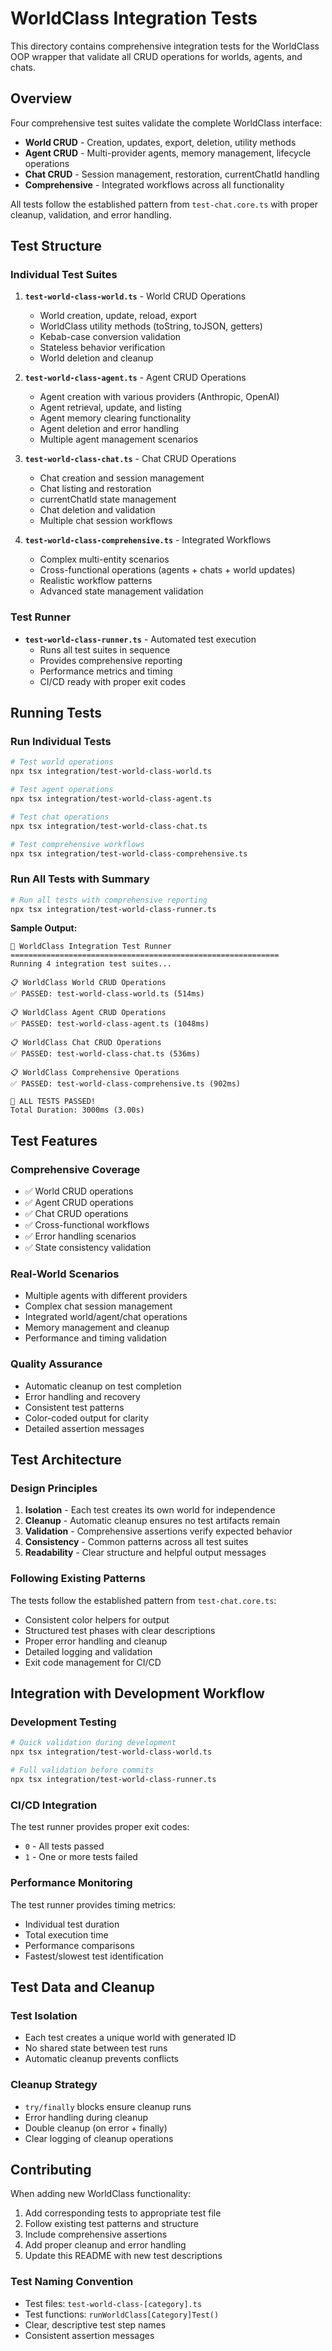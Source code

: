 # WorldClass Integration Tests

This directory contains comprehensive integration tests for the WorldClass OOP wrapper that validate all CRUD operations for worlds, agents, and chats.

## Overview

Four comprehensive test suites validate the complete WorldClass interface:

- **World CRUD** - Creation, updates, export, deletion, utility methods
- **Agent CRUD** - Multi-provider agents, memory management, lifecycle operations  
- **Chat CRUD** - Session management, restoration, currentChatId handling
- **Comprehensive** - Integrated workflows across all functionality

All tests follow the established pattern from `test-chat.core.ts` with proper cleanup, validation, and error handling.

## Test Structure

### Individual Test Suites

1. **`test-world-class-world.ts`** - World CRUD Operations
   - World creation, update, reload, export
   - WorldClass utility methods (toString, toJSON, getters)
   - Kebab-case conversion validation
   - Stateless behavior verification
   - World deletion and cleanup

2. **`test-world-class-agent.ts`** - Agent CRUD Operations
   - Agent creation with various providers (Anthropic, OpenAI)
   - Agent retrieval, update, and listing
   - Agent memory clearing functionality
   - Agent deletion and error handling
   - Multiple agent management scenarios

3. **`test-world-class-chat.ts`** - Chat CRUD Operations
   - Chat creation and session management
   - Chat listing and restoration
   - currentChatId state management
   - Chat deletion and validation
   - Multiple chat session workflows

4. **`test-world-class-comprehensive.ts`** - Integrated Workflows
   - Complex multi-entity scenarios
   - Cross-functional operations (agents + chats + world updates)
   - Realistic workflow patterns
   - Advanced state management validation

### Test Runner

- **`test-world-class-runner.ts`** - Automated test execution
  - Runs all test suites in sequence
  - Provides comprehensive reporting
  - Performance metrics and timing
  - CI/CD ready with proper exit codes

## Running Tests

### Run Individual Tests

```bash
# Test world operations
npx tsx integration/test-world-class-world.ts

# Test agent operations  
npx tsx integration/test-world-class-agent.ts

# Test chat operations
npx tsx integration/test-world-class-chat.ts

# Test comprehensive workflows
npx tsx integration/test-world-class-comprehensive.ts
```

### Run All Tests with Summary

```bash
# Run all tests with comprehensive reporting
npx tsx integration/test-world-class-runner.ts
```

**Sample Output:**
```
🧪 WorldClass Integration Test Runner
============================================================
Running 4 integration test suites...

📋 WorldClass World CRUD Operations
✅ PASSED: test-world-class-world.ts (514ms)

📋 WorldClass Agent CRUD Operations  
✅ PASSED: test-world-class-agent.ts (1048ms)

📋 WorldClass Chat CRUD Operations
✅ PASSED: test-world-class-chat.ts (536ms)

📋 WorldClass Comprehensive Operations
✅ PASSED: test-world-class-comprehensive.ts (902ms)

🎉 ALL TESTS PASSED!
Total Duration: 3000ms (3.00s)
```

## Test Features

### Comprehensive Coverage
- ✅ World CRUD operations
- ✅ Agent CRUD operations
- ✅ Chat CRUD operations
- ✅ Cross-functional workflows
- ✅ Error handling scenarios
- ✅ State consistency validation

### Real-World Scenarios
- Multiple agents with different providers
- Complex chat session management
- Integrated world/agent/chat operations
- Memory management and cleanup
- Performance and timing validation

### Quality Assurance
- Automatic cleanup on test completion
- Error handling and recovery
- Consistent test patterns
- Color-coded output for clarity
- Detailed assertion messages

## Test Architecture

### Design Principles
1. **Isolation** - Each test creates its own world for independence
2. **Cleanup** - Automatic cleanup ensures no test artifacts remain
3. **Validation** - Comprehensive assertions verify expected behavior
4. **Consistency** - Common patterns across all test suites
5. **Readability** - Clear structure and helpful output messages

### Following Existing Patterns
The tests follow the established pattern from `test-chat.core.ts`:
- Consistent color helpers for output
- Structured test phases with clear descriptions
- Proper error handling and cleanup
- Detailed logging and validation
- Exit code management for CI/CD

## Integration with Development Workflow

### Development Testing
```bash
# Quick validation during development
npx tsx integration/test-world-class-world.ts

# Full validation before commits
npx tsx integration/test-world-class-runner.ts
```

### CI/CD Integration
The test runner provides proper exit codes:
- `0` - All tests passed
- `1` - One or more tests failed

### Performance Monitoring
The test runner provides timing metrics:
- Individual test duration
- Total execution time
- Performance comparisons
- Fastest/slowest test identification

## Test Data and Cleanup

### Test Isolation
- Each test creates a unique world with generated ID
- No shared state between test runs
- Automatic cleanup prevents conflicts

### Cleanup Strategy
- `try/finally` blocks ensure cleanup runs
- Error handling during cleanup
- Double cleanup (on error + finally)
- Clear logging of cleanup operations

## Contributing

When adding new WorldClass functionality:

1. Add corresponding tests to appropriate test file
2. Follow existing test patterns and structure
3. Include comprehensive assertions
4. Add proper cleanup and error handling
5. Update this README with new test descriptions

### Test Naming Convention
- Test files: `test-world-class-[category].ts`
- Test functions: `runWorldClass[Category]Test()`
- Clear, descriptive test step names
- Consistent assertion messages
